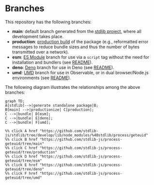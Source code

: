 <!--

@license Apache-2.0

Copyright (c) 2022 The Stdlib Authors.

Licensed under the Apache License, Version 2.0 (the "License");
you may not use this file except in compliance with the License.
You may obtain a copy of the License at

    http://www.apache.org/licenses/LICENSE-2.0

Unless required by applicable law or agreed to in writing, software
distributed under the License is distributed on an "AS IS" BASIS,
WITHOUT WARRANTIES OR CONDITIONS OF ANY KIND, either express or implied.
See the License for the specific language governing permissions and
limitations under the License.

-->

# Branches

This repository has the following branches:

-   **main**: default branch generated from the [stdlib project][stdlib-url], where all development takes place.
-   **production**: [production build][production-url] of the package (e.g., reformatted error messages to reduce bundle sizes and thus the number of bytes transmitted over a network).
-   **esm**: [ES Module][esm-url] branch for use via a `script` tag without the need for installation and bundlers (see [README][esm-readme]).
-   **deno**: [Deno][deno-url] branch for use in Deno (see [README][deno-readme]).
-   **umd**: [UMD][umd-url] branch for use in Observable, or in dual browser/Node.js environments (see [README][umd-readme]).

The following diagram illustrates the relationships among the above branches:

```mermaid
graph TD;
A[stdlib]-->|generate standalone package|B;
B[main] -->|productionize| C[production];
C -->|bundle| D[esm];
C -->|bundle| E[deno];
C -->|bundle| F[umd];

%% click A href "https://github.com/stdlib-js/stdlib/tree/develop/lib/node_modules/%40stdlib/process/geteuid"
%% click B href "https://github.com/stdlib-js/process-geteuid/tree/main"
%% click C href "https://github.com/stdlib-js/process-geteuid/tree/production"
%% click D href "https://github.com/stdlib-js/process-geteuid/tree/esm"
%% click E href "https://github.com/stdlib-js/process-geteuid/tree/deno"
%% click F href "https://github.com/stdlib-js/process-geteuid/tree/umd"
```

[stdlib-url]: https://github.com/stdlib-js/stdlib/tree/develop/lib/node_modules/%40stdlib/process/geteuid
[production-url]: https://github.com/stdlib-js/process-geteuid/tree/production
[deno-url]: https://github.com/stdlib-js/process-geteuid/tree/deno
[deno-readme]: https://github.com/stdlib-js/process-geteuid/blob/deno/README.md
[umd-url]: https://github.com/stdlib-js/process-geteuid/tree/umd
[umd-readme]: https://github.com/stdlib-js/process-geteuid/blob/umd/README.md
[esm-url]: https://github.com/stdlib-js/process-geteuid/tree/esm
[esm-readme]: https://github.com/stdlib-js/process-geteuid/blob/esm/README.md